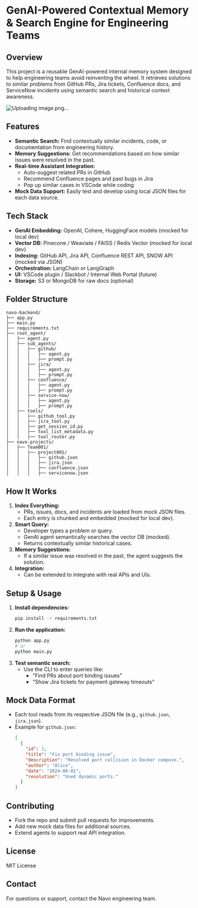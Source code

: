 # GenAI-Powered Contextual Memory & Search Engine for Engineering Teams

## Overview
This project is a reusable GenAI-powered internal memory system designed to help engineering teams avoid reinventing the wheel. It retrieves solutions to similar problems from GitHub PRs, Jira tickets, Confluence docs, and ServiceNow incidents using semantic search and historical context awareness.

![Uploading image.png…]()


## Features
- **Semantic Search:** Find contextually similar incidents, code, or documentation from engineering history.
- **Memory Suggestions:** Get recommendations based on how similar issues were resolved in the past.
- **Real-time Assistant Integration:**
  - Auto-suggest related PRs in GitHub
  - Recommend Confluence pages and past bugs in Jira
  - Pop up similar cases in VSCode while coding
- **Mock Data Support:** Easily test and develop using local JSON files for each data source.

## Tech Stack
- **GenAI Embedding:** OpenAI, Cohere, HuggingFace models (mocked for local dev)
- **Vector DB:** Pinecone / Weaviate / FAISS / Redis Vector (mocked for local dev)
- **Indexing:** GitHub API, Jira API, Confluence REST API, SNOW API (mocked via JSON)
- **Orchestration:** LangChain or LangGraph
- **UI:** VSCode plugin / Slackbot / Internal Web Portal (future)
- **Storage:** S3 or MongoDB for raw docs (optional)

## Folder Structure
```
navo-backend/
├── app.py
├── main.py
├── requirements.txt
├── root_agent/
│   ├── agent.py
│   ├── sub_agents/
│   │   ├── github/
│   │   │   ├── agent.py
│   │   │   ├── prompt.py
│   │   ├── jira/
│   │   │   ├── agent.py
│   │   │   ├── prompt.py
│   │   ├── confluence/
│   │   │   ├── agent.py
│   │   │   ├── prompt.py
│   │   ├── service-now/
│   │   │   ├── agent.py
│   │   │   ├── prompt.py
│   ├── tools/
│   │   ├── github_tool.py
│   │   ├── jira_tool.py
│   │   ├── get_session_id.py
│   │   ├── tool_list_metadata.py
│   │   ├── tool_router.py
├── navo-projects/
│   ├── Team001/
│   │   ├── project001/
│   │   │   ├── github.json
│   │   │   ├── jira.json
│   │   │   ├── confluence.json
│   │   │   ├── servicenow.json
```

## How It Works
1. **Index Everything:**
   - PRs, issues, docs, and incidents are loaded from mock JSON files.
   - Each entry is chunked and embedded (mocked for local dev).
2. **Smart Query:**
   - Developer types a problem or query.
   - GenAI agent semantically searches the vector DB (mocked).
   - Returns contextually similar historical cases.
3. **Memory Suggestions:**
   - If a similar issue was resolved in the past, the agent suggests the solution.
4. **Integration:**
   - Can be extended to integrate with real APIs and UIs.

## Setup & Usage
1. **Install dependencies:**
   ```bash
   pip install -r requirements.txt
   ```
2. **Run the application:**
   ```bash
   python app.py
   # or
   python main.py
   ```
3. **Test semantic search:**
   - Use the CLI to enter queries like:
     - "Find PRs about port binding issues"
     - "Show Jira tickets for payment gateway timeouts"

## Mock Data Format
- Each tool reads from its respective JSON file (e.g., `github.json`, `jira.json`).
- Example for `github.json`:
  ```json
  [
    {
      "id": 1,
      "title": "Fix port binding issue",
      "description": "Resolved port collision in Docker compose.",
      "author": "Alice",
      "date": "2024-08-01",
      "resolution": "Used dynamic ports."
    }
  ]
  ```

## Contributing
- Fork the repo and submit pull requests for improvements.
- Add new mock data files for additional sources.
- Extend agents to support real API integration.

## License
MIT License

## Contact
For questions or support, contact the Navo engineering team.
